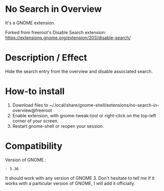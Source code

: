 # No Search in Overview
It's a GNOME extension.

Forked from freeroot's Disable Search extension: https://extensions.gnome.org/extension/203/disable-search/

# Description / Effect
Hide the search entry from the overview and disable associated search.

# How-to install

1. Download files to ~/.local/share/gnome-shell/extensions/no-search-in-overview@freeroot
2. Enable extension, with gnome-tweak-tool or right-click on the top-left corner of your screen.
3. Restart gnome-shell or reopen your session.

# Compatibility
Version of GNOME :

    · 3.36

It should work with any version of GNOME 3. Don't hesitate to tell me if it works with a particular version of GNOME, I will add it officially.

